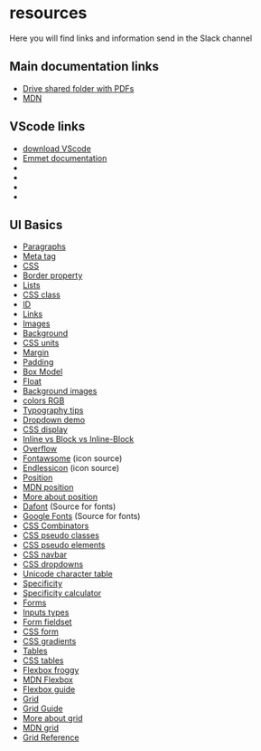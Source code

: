# resources

Here you will find links and information send in the Slack channel

## Main documentation links
* [Drive shared folder with PDFs](https://drive.google.com/drive/folders/1sf3tCdDTm-Yh-0blyiKyPJ5W4hAWxH36?usp=sharing)
* [MDN](https://developer.mozilla.org/en-US/)

## VScode links
* [download VScode](https://code.visualstudio.com/download)
* [Emmet documentation](https://docs.emmet.io/)
* []()
* []()
* []()
* []()


## UI Basics
* [Paragraphs](https://www.w3schools.com/html/html_intro.asp)
* [Meta tag](https://www.w3schools.com/tags/tag_meta.asp)
* [CSS](https://www.w3schools.com/html/html_css.asp)
* [Border property](https://www.w3schools.com/cssref/pr_border.asp)
* [Lists](https://www.w3schools.com/html/html_lists.asp)
* [CSS class](https://www.w3schools.com/html/html_classes.asp)
* [ID](https://www.w3schools.com/html/html_id.asp)
* [Links](https://www.w3schools.com/html/html_links.asp)
* [Images](https://www.w3schools.com/html/html_images.asp)
* [Background](https://www.w3schools.com/css/css_background.asp)
* [CSS units](https://www.w3schools.com/cssref/css_units.asp)
* [Margin](https://www.w3schools.com/css/css_margin.asp)
* [Padding](https://www.w3schools.com/css/css_padding.asp)
* [Box Model](https://www.w3schools.com/css/css_boxmodel.asp)
* [Float](https://www.w3schools.com/css/css_float.asp)
* [Background images](https://www.w3schools.com/html/html_images_background.asp)
* [colors RGB](https://www.w3schools.com/colors/colors_rgb.asp)
* [Typography tips](https://uxplanet.org/10-tips-on-typography-in-web-design-13a378f4aa0d)
* [Dropdown demo](https://www.w3schools.com/cssref/tryit.asp?filename=trycss_sel_hover_dropdown)
* [CSS display](https://www.w3schools.com/css/css_display_visibility.asp)
* [Inline vs Block vs Inline-Block](https://www.samanthaming.com/pictorials/css-inline-vs-inlineblock-vs-block/)
* [Overflow](https://www.w3schools.com/css/css_overflow.asp)
* [Fontawsome](http://www.fontawesome.com/) (icon source)
* [Endlessicon](https://endlessicons.com/) (icon source)
* [Position](https://www.w3schools.com/css/css_positioning.asp)
* [MDN position](https://developer.mozilla.org/en-US/docs/Web/CSS/position)
* [More about position](https://betterprogramming.pub/a-short-guide-to-css-positioning-a481c3556d60)
* [Dafont](https://www.dafont.com/) (Source for fonts)
* [Google Fonts](https://fonts.google.com/) (Source for fonts)
* [CSS Combinators](https://www.w3schools.com/css/css_combinators.asp)
* [CSS pseudo classes](https://www.w3schools.com/css/css_pseudo_classes.asp)
* [CSS pseudo elements](https://www.w3schools.com/css/css_pseudo_elements.asp)
* [CSS navbar](https://www.w3schools.com/css/css_navbar.asp)
* [CSS dropdowns](https://www.w3schools.com/css/css_dropdowns.asp)
* [Unicode character table](https://unicode-table.com/en/)
* [Specificity](https://developer.mozilla.org/en-US/docs/Web/CSS/Specificity)
* [Specificity calculator](https://polypane.app/css-specificity-calculator/#selector=)
* [Forms](https://www.w3schools.com/html/html_forms.asp)
* [Inputs types](https://www.w3schools.com/html/html_form_input_types.asp)
* [Form fieldset](https://www.w3schools.com/tags/tag_fieldset.asp)
* [CSS form](https://www.w3schools.com/css/css_form.asp)
* [CSS gradients](https://www.w3schools.com/css/css3_gradients.asp)
* [Tables](https://www.w3schools.com/html/html_tables.asp)
* [CSS tables](https://www.w3schools.com/css/css_table.asp)
* [Flexbox froggy](https://flexboxfroggy.com/)
* [MDN Flexbox](https://developer.mozilla.org/en-US/docs/Web/CSS/CSS_Flexible_Box_Layout/Basic_Concepts_of_Flexbox)
* [Flexbox guide](https://css-tricks.com/snippets/css/a-guide-to-flexbox/)
* [Grid](https://www.w3schools.com/css/css_grid.asp)
* [Grid Guide](https://css-tricks.com/snippets/css/complete-guide-grid/)
* [More about grid](https://learncssgrid.com/)
* [MDN grid](https://developer.mozilla.org/en-US/docs/Web/CSS/CSS_Grid_Layout)
* [Grid Reference](https://grid.malven.co/)














